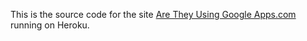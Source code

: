 This is the source code for the site [Are They Using Google Apps.com](http://aretheyusinggoogleapps.com/) running on Heroku.
